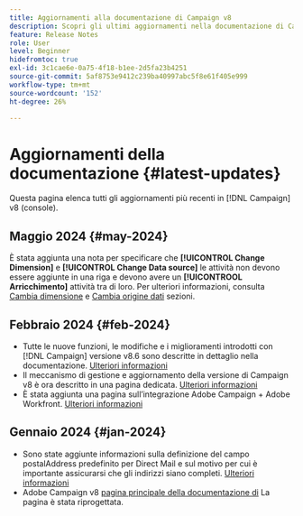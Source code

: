 ```yaml
---
title: Aggiornamenti alla documentazione di Campaign v8
description: Scopri gli ultimi aggiornamenti nella documentazione di Campaign v8
feature: Release Notes
role: User
level: Beginner
hidefromtoc: true
exl-id: 3c1cae6e-0a75-4f18-b1ee-2d5fa23b4251
source-git-commit: 5af8753e9412c239ba40997abc5f8e61f405e999
workflow-type: tm+mt
source-wordcount: '152'
ht-degree: 26%

---
```


# Aggiornamenti della documentazione {#latest-updates}

Questa pagina elenca tutti gli aggiornamenti più recenti in [!DNL Campaign] v8 (console).

## Maggio 2024 {#may-2024}

È stata aggiunta una nota per specificare che **[!UICONTROL Change Dimension]** e **[!UICONTROL Change Data source]** le attività non devono essere aggiunte in una riga e devono avere un **[!UICONTROOL Arricchimento]** attività tra di loro. Per ulteriori informazioni, consulta [Cambia dimensione](../../automation/workflow/change-dimension.md) e [Cambia origine dati](../../automation/workflow/change-data-source.md) sezioni.

## Febbraio 2024 {#feb-2024}

* Tutte le nuove funzioni, le modifiche e i miglioramenti introdotti con [!DNL Campaign] versione v8.6 sono descritte in dettaglio nella documentazione. [Ulteriori informazioni](release-notes.md)
* Il meccanismo di gestione e aggiornamento della versione di Campaign v8 è ora descritto in una pagina dedicata. [Ulteriori informazioni](upgrades.md)
* È stata aggiunta una pagina sull’integrazione Adobe Campaign + Adobe Workfront. [Ulteriori informazioni](../connect/ac-workfront.md)

## Gennaio 2024 {#jan-2024}

* Sono state aggiunte informazioni sulla definizione del campo postalAddress predefinito per Direct Mail e sul motivo per cui è importante assicurarsi che gli indirizzi siano completi. [Ulteriori informazioni](../send/direct-mail.md)
* Adobe Campaign v8 [pagina principale della documentazione di](../campaign-home.md) La pagina è stata riprogettata.
